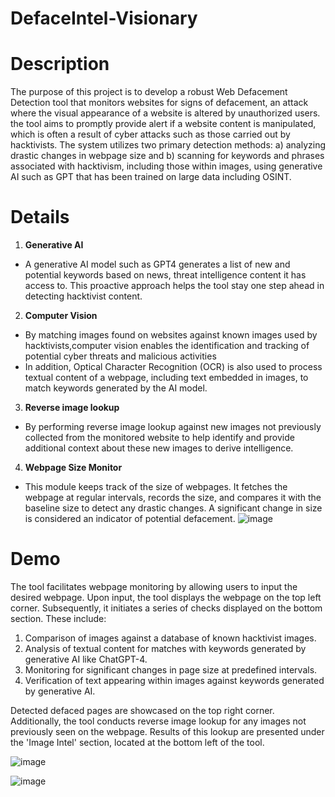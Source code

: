 # DefaceIntel-Visionary


# Description
The purpose of this project is to develop a robust Web Defacement Detection tool that monitors websites for signs of defacement, an attack where the visual appearance of a website is altered by unauthorized users. the tool aims to promptly provide alert if a website content is manipulated, which is often a result of cyber attacks such as those carried out by hacktivists. The system utilizes two primary detection methods: a) analyzing drastic changes in webpage size and b) scanning for keywords and phrases associated with hacktivism, including those within images, using generative AI such as GPT that has been trained on large data including OSINT.


# Details

1. **Generative AI**
- A generative AI model such as GPT4 generates a list of new and potential keywords based on news, threat intelligence content it has access to. This proactive approach helps the tool stay one step ahead in detecting hacktivist content.

2.  **Computer Vision**
- By matching images found on websites against known images used by hacktivists,computer vision enables the identification and tracking of potential cyber threats and malicious activities
- In addition,  Optical Character Recognition (OCR) is also used to process textual content of a webpage, including text embedded in images, to match keywords generated by the AI model.

3. **Reverse image lookup**
- By performing reverse image lookup against new images not previously collected from the monitored website to help identify and provide additional context about these new images to derive intelligence.

4. **Webpage Size Monitor**
- This module keeps track of the size of webpages. It fetches the webpage at regular intervals, records the size, and compares it with the baseline size to detect any drastic changes. A significant change in size is considered an indicator of potential defacement.
![image](https://github.com/rtan0/DefaceIntel-Visionary-LLM-Powered-Shield-with-OCR-Acuity/assets/153265724/306bd372-1435-4501-af01-4a28a5a33c96)

# Demo

The tool facilitates webpage monitoring by allowing users to input the desired webpage. Upon input, the tool displays the webpage on the top left corner. Subsequently, it initiates a series of checks displayed on the bottom section. These include:

1) Comparison of images against a database of known hacktivist images.
2) Analysis of textual content for matches with keywords generated by generative AI like ChatGPT-4.
3) Monitoring for significant changes in page size at predefined intervals.
4) Verification of text appearing within images against keywords generated by generative AI.

Detected defaced pages are showcased on the top right corner. Additionally, the tool conducts reverse image lookup for any images not previously seen on the webpage. Results of this lookup are presented under the 'Image Intel' section, located at the bottom left of the tool.

![image](https://github.com/rtan0/DefaceIntel-Visionary-LLM-Powered-Shield-with-OCR-Acuity/assets/153265724/d7c3762d-8e43-4b92-abc6-b04329570906)

![image](https://github.com/rtan0/DefaceIntel-Visionary-LLM-Powered-Shield-with-OCR-Acuity/assets/153265724/41c8cdeb-2fd3-4a41-bea3-bed2f84aea8f)
